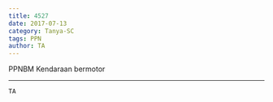```yaml
---
title: 4527
date: 2017-07-13
category: Tanya-SC
tags: PPN
author: TA
---
```


PPNBM Kendaraan bermotor

---



`TA`
